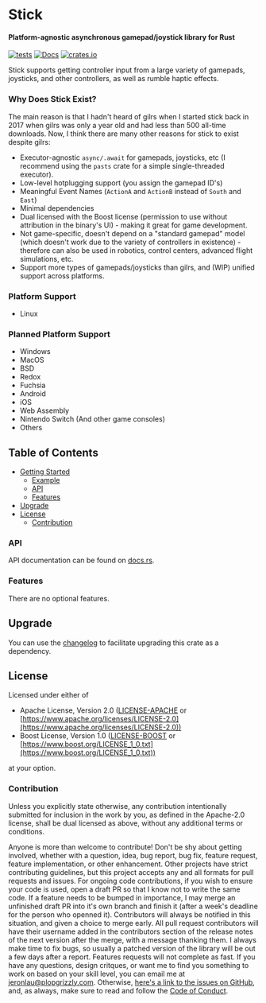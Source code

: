 # Stick

#### Platform-agnostic asynchronous gamepad/joystick library for Rust

[![tests](https://github.com/libcala/stick/workflows/tests/badge.svg)](https://github.com/libcala/stick/actions?query=workflow%3Atests)
[![Docs](https://docs.rs/stick/badge.svg)](https://docs.rs/stick)
[![crates.io](https://img.shields.io/crates/v/stick.svg)](https://crates.io/crates/stick)

Stick supports getting controller input from a large variety of gamepads,
joysticks, and other controllers, as well as rumble haptic effects.

### Why Does Stick Exist?
The main reason is that I hadn't heard of gilrs when I started stick back in
2017 when gilrs was only a year old and had less than 500 all-time downloads.
Now, I think there are many other reasons for stick to exist despite gilrs:

 - Executor-agnostic `async/.await` for gamepads, joysticks, etc (I recommend
   using the `pasts` crate for a simple single-threaded executor).
 - Low-level hotplugging support (you assign the gamepad ID's)
 - Meaningful Event Names (`ActionA` and `ActionB` instead of `South` and
   `East`)
 - Minimal dependencies
 - Dual licensed with the Boost license (permission to use without attribution
   in the binary's UI) - making it great for game development.
 - Not game-specific, doesn't depend on a "standard gamepad" model (which
   doesn't work due to the variety of controllers in existence) - therefore can
   also be used in robotics, control centers, advanced flight simulations, etc.
 - Support more types of gamepads/joysticks than gilrs, and (WIP) unified
   support across platforms.

### Platform Support
- Linux

### Planned Platform Support
- Windows
- MacOS
- BSD
- Redox
- Fuchsia
- Android
- iOS
- Web Assembly
- Nintendo Switch (And other game consoles)
- Others

## Table of Contents
- [Getting Started](#getting-started)
   - [Example](#example)
   - [API](#api)
   - [Features](#features)
- [Upgrade](#upgrade)
- [License](#license)
   - [Contribution](#contribution)

### API
API documentation can be found on [docs.rs](https://docs.rs/stick).

### Features
There are no optional features.

## Upgrade
You can use the
[changelog](https://github.com/libcala/stick/blob/master/CHANGELOG.md)
to facilitate upgrading this crate as a dependency.

## License
Licensed under either of
 - Apache License, Version 2.0
   ([LICENSE-APACHE](https://github.com/libcala/stick/blob/master/LICENSE-APACHE) or
   [https://www.apache.org/licenses/LICENSE-2.0](https://www.apache.org/licenses/LICENSE-2.0))
 - Boost License, Version 1.0
   ([LICENSE-BOOST](https://github.com/libcala/stick/blob/master/LICENSE-BOOST) or
   [https://www.boost.org/LICENSE_1_0.txt](https://www.boost.org/LICENSE_1_0.txt))

at your option.

### Contribution
Unless you explicitly state otherwise, any contribution intentionally submitted
for inclusion in the work by you, as defined in the Apache-2.0 license, shall be
dual licensed as above, without any additional terms or conditions.

Anyone is more than welcome to contribute!  Don't be shy about getting involved,
whether with a question, idea, bug report, bug fix, feature request, feature
implementation, or other enhancement.  Other projects have strict contributing
guidelines, but this project accepts any and all formats for pull requests and
issues.  For ongoing code contributions, if you wish to ensure your code is
used, open a draft PR so that I know not to write the same code.  If a feature
needs to be bumped in importance, I may merge an unfinished draft PR into it's
own branch and finish it (after a week's deadline for the person who openned
it).  Contributors will always be notified in this situation, and given a choice
to merge early.  All pull request contributors will have their username added in
the contributors section of the release notes of the next version after the
merge, with a message thanking them.  I always make time to fix bugs, so usually
a patched version of the library will be out a few days after a report.
Features requests will not complete as fast.  If you have any questions, design
critques, or want me to find you something to work on based on your skill level,
you can email me at [jeronlau@plopgrizzly.com](mailto:jeronlau@plopgrizzly.com).
Otherwise,
[here's a link to the issues on GitHub](https://github.com/libcala/stick/issues),
and, as always, make sure to read and follow the
[Code of Conduct](https://github.com/libcala/stick/blob/master/CODE_OF_CONDUCT.md).
